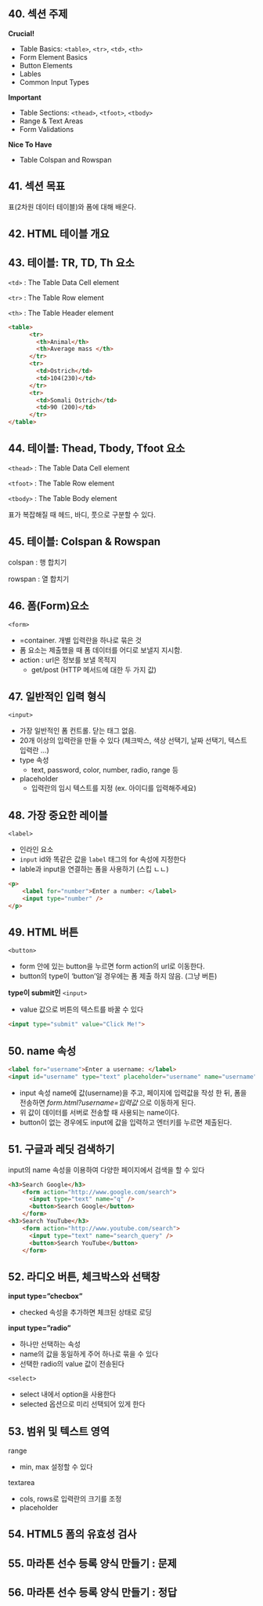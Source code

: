 ## 40. 섹션 주제

**Crucial!**

- Table Basics: `<table>`, `<tr>`, `<td>`, `<th>`
- Form Element Basics
- Button Elements
- Lables
- Common Input Types

**Important**

- Table Sections: `<thead>`, `<tfoot>`, `<tbody>`
- Range & Text Areas
- Form Validations

**Nice To Have**

- Table Colspan and Rowspan

## 41. 섹션 목표

표(2차원 데이터 테이블)와 폼에 대해 배운다.

## 42. HTML 테이블 개요

## 43. 테이블: TR, TD, Th 요소

`<td>` : The Table Data Cell element

`<tr>` : The Table Row element

`<th>` : The Table Header element

```html
<table>
      <tr>
        <th>Animal</th>
        <th>Average mass </th>
      </tr>
      <tr>
        <td>Ostrich</td>
        <td>104(230)</td>
      </tr>
      <tr>
        <td>Somali Ostrich</td>
        <td>90 (200)</td>
      </tr>
</table>
```

## 44. 테이블: Thead, Tbody, Tfoot 요소

`<thead>` : The Table Data Cell element

`<tfoot>` : The Table Row element

`<tbody>` : The Table Body element

표가 복잡해질 때 헤드, 바디, 풋으로 구분할 수 있다.

## 45. 테이블: Colspan & Rowspan

colspan : 행 합치기

rowspan : 열 합치기

## 46. 폼(Form)요소

`<form>`

- =container. 개별 입력란을 하나로 묶은 것
- 폼 요소는 제출했을 때 폼 데이터를 어디로 보낼지 지시함.
- action : url은 정보를 보낼 목적지
    - get/post (HTTP 메서드에 대한 두 가지 값)

## 47. 일반적인 입력 형식

`<input>`

- 가장 일반적인 폼 컨트롤. 닫는 태그 없음.
- 20개 이상의 입력란을 만들 수 있다 (체크박스, 색상 선택기, 날짜 선택기, 텍스트 입력란 …)
- type 속성
    - text, password, color, number, radio, range 등
- placeholder
    - 입력란의 임시 텍스트를 지정 (ex. 아이디를 입력해주세요)

## 48. 가장 중요한 레이블

`<label>`

- 인라인 요소
- `input` id와 똑같은 값을 `label` 태그의 for 속성에 지정한다
- lable과 input을 연결하는 폼을 사용하기 (스킵 ㄴㄴ)

```html
<p>
    <label for="number">Enter a number: </label>
    <input type="number" />
</p>
```

## 49. HTML 버튼

`<button>`

- form 안에 있는 button을 누르면 form action의 url로 이동한다.
- button의 type이 ‘button’일 경우에는 폼 제출 하지 않음. (그냥 버튼)

**type이 submit인** `<input>`

- value 값으로 버튼의 텍스트를 바꿀 수 있다

```html
<input type="submit" value="Click Me!">
```

## 50. name 속성

```html
<label for="username">Enter a username: </label>
<input id="username" type="text" placeholder="username" name="username"/>
```

- input 속성 name에 값(username)을 주고, 페이지에 입력값을 작성 한 뒤, 폼을 전송하면 *form.html?username=입력값* 으로 이동하게 된다.
- 위 값이 데이터를 서버로 전송할 때 사용되는 name이다.
- button이 없는 경우에도 input에 값을 입력하고 엔터키를 누르면 제출된다.

## 51. 구글과 레딧 검색하기

input의 name 속성을 이용하여 다양한 페이지에서 검색을 할 수 있다

```html
<h3>Search Google</h3>
    <form action="http://www.google.com/search">
      <input type="text" name="q" />
      <button>Search Google</button>
    </form>
<h3>Search YouTube</h3>
    <form action="http://www.youtube.com/search">
      <input type="text" name="search_query" />
      <button>Search YouTube</button>
    </form>
```

## 52. 라디오 버튼, 체크박스와 선택창

**input type=”checbox”**

- checked 속성을 추가하면 체크된 상태로 로딩

**input type=”radio”**

- 하나만 선택하는 속성
- name의 값을 동일하게 주어 하나로 묶을 수 있다
- 선택한 radio의 value 값이 전송된다

`<select>`

- select 내에서 option을 사용한다
- selected 옵션으로 미리 선택되어 있게 한다

## 53. 범위 및 텍스트 영역

range

- min, max 설정할 수 있다

textarea

- cols, rows로 입력란의 크기를 조정
- placeholder

## 54. HTML5 폼의 유효성 검사

## 55. 마라톤 선수 등록 양식 만들기 : 문제

## 56. 마라톤 선수 등록 양식 만들기 : 정답